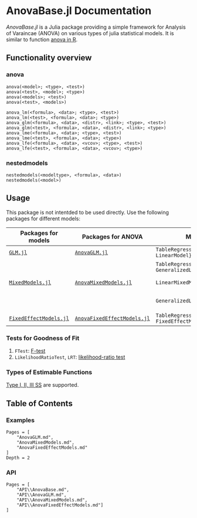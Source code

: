 # AnovaBase.jl Documentation

*AnovaBase.jl* is a Julia package providing a simple framework for Analysis of Varaincae (ANOVA) on various types of julia statistical models.
It is similar to function [anova in R](https://www.rdocumentation.org/packages/stats/versions/3.6.2/topics/anova).

## Functionality overview
### anova
```
anova(<model>; <type>, <test>)
anova(<test>, <model>; <type>)
anova(<models>; <test>)
anova(<test>, <models>)

anova_lm(<formula>, <data>; <type>, <test>)
anova_lm(<test>, <formula>, <data>; <type>)
anova_glm(<formula>, <data>, <distr>, <link>; <type>, <test>)
anova_glm(<test>, <formula>, <data>, <distr>, <link>; <type>)
anova_lme(<formula>, <data>; <type>, <test>)
anova_lme(<test>, <formula>, <data>; <type>)
anova_lfe(<formula>, <data>, <vcov>; <type>, <test>)
anova_lfe(<test>, <formula>, <data>, <vcov>; <type>)
```
### nestedmodels
```
nestedmodels(<modeltype>, <formula>, <data>)
nestedmodels(<model>)
```
## Usage
This package is not intentded to be used directly.
Use the following packages for different models:

|Packages for models|Packages for ANOVA|Models|Fited by|
|-------------------|------------------|------|--------|
|[`GLM.jl`](https://juliastats.org/GLM.jl/stable/)|[`AnovaGLM.jl`](https://yufongpeng.github.io/AnovaGLM.jl)|`TableRegressionModel{<: LinearModel}`|`GLM.lm` or `fit(LinearModel, ...)`|
|||`TableRegressionModel{<: GeneralizedLinearModel}`|`GLM.glm` or `fit(GeneralizedLinearModel, ...)`|
|[`MixedModels.jl`](https://juliastats.org/MixedModels.jl/stable/)|[`AnovaMixedModels.jl`](https://yufongpeng.github.io/AnovaMixedModels.jl)|`LinearMixedModel`|`AnovaMixedModels.lme` or `fit(LinearMixedModel, ...)`|
|||`GeneralizedLinearMixedModel`|`AnovaGLM.glme` or `fit(GeneralizedLinearMixedModel, ...)`|
|[`FixedEffectModels.jl`](https://github.com/FixedEffects/FixedEffectModels.jl)|[`AnovaFixedEffectModels.jl`](https://yufongpeng.github.io/AnovaFixedEffectModels.jl)|`TableRegressionModel{<: FixedEffectModel}`|`AnovaFixedEffectModels.lfe`|

### Tests for Goodness of Fit
1. `FTest`: [F-test](https://en.wikipedia.org/wiki/F-test)
2. `LikelihoodRatioTest`, `LRT`: [likelihood-ratio test](https://en.wikipedia.org/wiki/Likelihood-ratio_test)

### Types of Estimable Functions
[Type I, II, III SS](https://documentation.sas.com/doc/en/pgmsascdc/9.4_3.3/statug/statug_introglmest_sect001.htm)  are supported. 

## Table of Contents
### Examples
```@contents
Pages = [
    "AnovaGLM.md",
    "AnovaMixedModels.md",
    "AnovaFixedEffectModels.md"
]
Depth = 2
```
### API
```@contents
Pages = [
    "API\\AnovaBase.md", 
    "API\\AnovaGLM.md",
    "API\\AnovaMixedModels.md",
    "API\\AnovaFixedEffectModels.md"]
]
```